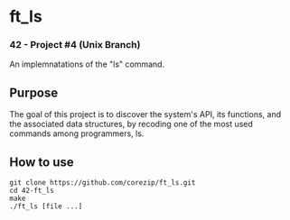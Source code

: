 # ft_ls

### 42 - Project #4 (Unix Branch)

An implemnatations of the "ls" command.

## Purpose

The goal of this project is to discover the system's API, its functions, and the associated data structures, by recoding
one of the most used commands among programmers, ls. 


## How to use

```
git clone https://github.com/corezip/ft_ls.git
cd 42-ft_ls
make
./ft_ls [file ...]
```

[here]: https://github.com/giacomoguiulfo/42-ft_ls/blob/master/pdfs/ft_ls.en.pdf
